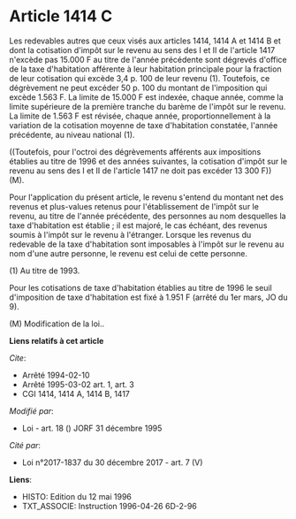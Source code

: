 # Article 1414 C

Les redevables autres que ceux visés aux articles 1414, 1414 A et 1414 B et dont la cotisation d'impôt sur le revenu au sens
des I et II de l'article 1417 n'excède pas 15.000 F au titre de l'année précédente sont dégrevés d'office de la taxe
d'habitation afférente à leur habitation principale pour la fraction de leur cotisation qui excède 3,4 p. 100 de leur revenu
(1). Toutefois, ce dégrèvement ne peut excéder 50 p. 100 du montant de l'imposition qui excède 1.563 F. La limite de 15.000 F
est indexée, chaque année, comme la limite supérieure de la première tranche du barème de l'impôt sur le revenu. La limite de
1.563 F est révisée, chaque année, proportionnellement à la variation de la cotisation moyenne de taxe d'habitation
constatée, l'année précédente, au niveau national (1).

((Toutefois, pour l'octroi des dégrèvements afférents aux impositions établies au titre de 1996 et des années suivantes, la
cotisation d'impôt sur le revenu au sens des I et II de l'article 1417 ne doit pas excéder 13 300 F)) (M).

Pour l'application du présent article, le revenu s'entend du montant net des revenus et plus-values retenus pour
l'établissement de l'impôt sur le revenu, au titre de l'année précédente, des personnes au nom desquelles la taxe
d'habitation est établie ; il est majoré, le cas échéant, des revenus soumis à l'impôt sur le revenu à l'étranger. Lorsque
les revenus du redevable de la taxe d'habitation sont imposables à l'impôt sur le revenu au nom d'une autre personne, le
revenu est celui de cette personne.

(1) Au titre de 1993.

Pour les cotisations de taxe d'habitation établies au titre de 1996 le seuil d'imposition de taxe d'habitation est fixé à
1.951 F (arrêté du 1er mars, JO du 9).

(M) Modification de la loi..

**Liens relatifs à cet article**

_Cite_:

  - Arrêté 1994-02-10
  - Arrêté 1995-03-02 art. 1, art. 3
  - CGI 1414, 1414 A, 1414 B, 1417

_Modifié par_:

  - Loi - art. 18 () JORF 31 décembre 1995

_Cité par_:

  - Loi n°2017-1837 du 30 décembre 2017 - art. 7 (V)

**Liens**:

  - HISTO: Edition du 12 mai 1996
  - TXT_ASSOCIE: Instruction 1996-04-26 6D-2-96
